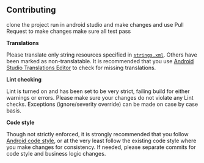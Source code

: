 ## Contributing

clone the project run in android studio  and make changes and use  Pull Request to make changes make sure all test pass

**Translations**

Please translate only string resources specified in [`strings.xml`](app/src/main/res/values/strings.xml). Others have been marked as non-translatable. It is recommended that you use [Android Studio Translations Editor](http://tools.android.com/recent/androidstudio087released) to check for missing translations.

**Lint checking**

Lint is turned on and has been set to be very strict, failing build for either warnings or errors. Please make sure your changes do not violate any Lint checks. Exceptions (ignore/severity override) can be made on case by case basis.

**Code style**

Though not strictly enforced, it is strongly recommended that you follow [Android code style](https://source.android.com/source/code-style.html), or at the very least follow the existing code style where you make changes for consistency. If needed, please separate commits for code style and business logic changes.
